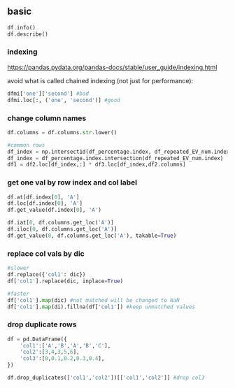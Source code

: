 ## basic
```py
df.info()
df.describe()
```

### indexing
https://pandas.pydata.org/pandas-docs/stable/user_guide/indexing.html

avoid what is called chained indexing (not just for performance):
```py
dfmi['one']['second'] #bad
dfmi.loc[:, ('one', 'second')] #good
```

### change column names
```py
df.columns = df.columns.str.lower()

#common rows
df_index = np.intersect1d(df_percentage.index, df_repeated_EV_num.index)
df_index = df_percentage.index.intersection(df_repeated_EV_num.index)
df1 = df2.loc[df_index,:] * df3.loc[df_index,df2.columns]
```

### get one val by row index and col label
```py
df.at[df.index[0], 'A']
df.loc[df.index[0], 'A']
df.get_value(df.index[0], 'A')

df.iat[0, df.columns.get_loc('A')]
df.iloc[0, df.columns.get_loc('A')]
df.get_value(0, df.columns.get_loc('A'), takable=True)
```

### replace col vals by dic
```py
#slower
df.replace({'col1': dic})
df['col1'].replace(dic, inplace=True)

#faster
df['col1'].map(dic) #not matched will be changed to NaN
df['col1'].map(di).fillna(df['col1']) #keep unmatched values
```

### drop duplicate rows
```py
df = pd.DataFrame({
    'col1':['A','B','A','B','C'],
    'col2':[3,4,3,5,6],
    'col3':[0,0.1,0.2,0.3,0.4],
})

df.drop_duplicates(['col1','col2'])[['col1','col2']] #drop col3
```
